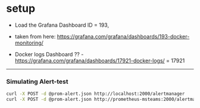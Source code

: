# setup

- Load the Grafana Dashboard ID = 193,
- taken from here: https://grafana.com/grafana/dashboards/193-docker-monitoring/

- Docker logs Dashboard ?? - https://grafana.com/grafana/dashboards/17921-docker-logs/ = 17921

---

### Simulating Alert-test

```sh
curl -X POST -d @prom-alert.json http://localhost:2000/alertmanager
curl -X POST -d @prom-alert.json http://prometheus-msteams:2000/alertmanager
```

